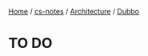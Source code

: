 [Home](https://mengxianbin.github.io) /
[cs-notes](https://mengxianbin.github.io/cs-notes/content) /
[Architecture](https://mengxianbin.github.io/cs-notes/content/Architecture) /
[Dubbo](https://mengxianbin.github.io/cs-notes/content/Architecture/Dubbo)

# TO DO
